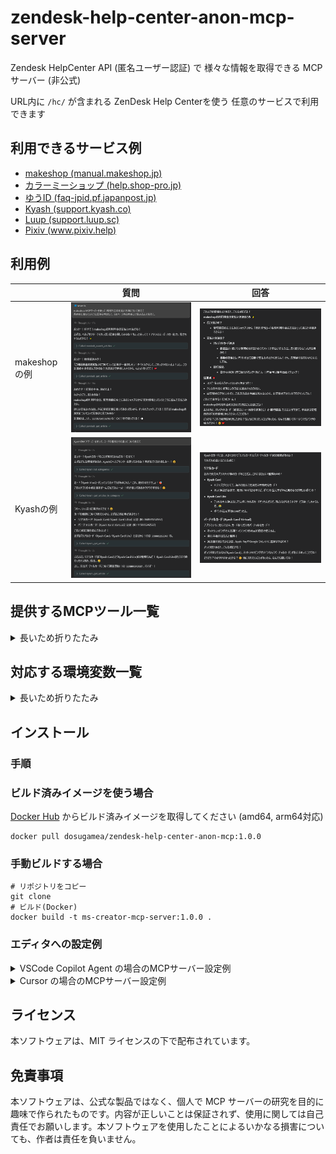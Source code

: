 # zendesk-help-center-anon-mcp-server

Zendesk HelpCenter API (匿名ユーザー認証) で 様々な情報を取得できる MCP サーバー (非公式)

URL内に `/hc/` が含まれる ZenDesk Help Centerを使う 任意のサービスで利用できます

## 利用できるサービス例
- [makeshop (manual.makeshop.jp)](https://manual.makeshop.jp/hc/ja)
- [カラーミーショップ (help.shop-pro.jp)](https://help.shop-pro.jp/hc/ja)
- [ゆうID (faq-jpid.pf.japanpost.jp)](https://faq-jpid.pf.japanpost.jp/hc/ja)
- [Kyash (support.kyash.co)](https://support.kyash.co/hc/ja)
- [Luup (support.luup.sc)](https://support.luup.sc/hc/ja)
- [Pixiv (www.pixiv.help)](https://www.pixiv.help/hc/ja)

## 利用例

| | 質問 | 回答 |
|---|---|---|
| makeshopの例 | ![makeshopの利用料金の支払い方法について質問する例](./docs/example-ms-1.png) | ![makeshopの利用料金の支払い方法について正しい回答が返される](./docs/example-ms-2.png) |
| Kyashの例 | ![Kyashのカード種別について質問する例](./docs/example-kyash-1.png) | ![Kyashのカード種別について正しい回答が返される](./docs/example-kyash-2.png) |

## 提供するMCPツール一覧

<details>
<summary>長いため折りたたみ</summary>

- **`zendesk_list_categories`**
  - **説明:**
    - Zendesk Help Centerのカテゴリ一覧を取得します。
  - **パラメータ:**
    - `locale` (オプション): 言語（例: ja, en-us、デフォルトは環境変数 `ZENDESK_DEFAULT_LOCALE`）
    - `sort_by` (オプション): ソート基準（`position`, `created_at`, `updated_at` のいずれか）
    - `sort_order` (オプション): ソート順（`asc`, `desc` のいずれか）
  - **戻り値:**
    - テキスト形式のカテゴリ一覧（ID, 名前, 説明, URL）
- **`zendesk_list_sections_in_category`**
  - **説明:**
    - Zendesk Help CenterのカテゴリID配下のセクション一覧を取得します。
  - **パラメータ:**
    - `category_id` (必須): カテゴリID (文字列または数値)
    - `locale` (オプション): 言語（例: ja, en-us、デフォルトは環境変数 `ZENDESK_DEFAULT_LOCALE`）
    - `sort_by` (オプション): ソート基準（`position`, `created_at`, `updated_at` のいずれか）
    - `sort_order` (オプション): ソート順（`asc`, `desc` のいずれか）
    - `per_page` (オプション): 1ページあたりの件数（最大100）
    - `page` (オプション): ページ番号
  - **戻り値:**
    - テキスト形式のセクション一覧（ID, 名前, 説明, URL）とページネーション情報
- **`zendesk_get_articles_in_category`**
  - **説明:**
    - Zendesk Help CenterのカテゴリID配下の記事一覧を取得します。
  - **パラメータ:**
    - `category_id` (必須): カテゴリID (文字列または数値)
    - `locale` (オプション): 言語（例: ja, en-us、デフォルトは環境変数 `ZENDESK_DEFAULT_LOCALE`）
    - `sort_by` (オプション): ソート基準（`position`, `created_at`, `updated_at` のいずれか）
    - `sort_order` (オプション): ソート順（`asc`, `desc` のいずれか）
    - `per_page` (オプション): 1ページあたりの件数（最大100）
    - `page` (オプション): ページ番号
  - **戻り値:**
    - テキスト形式の記事一覧（ID, タイトル, URL, 抜粋）とページネーション情報
- **`zendesk_get_articles_in_section`**
  - **説明:**
    - Zendesk Help CenterのセクションID配下の記事一覧を取得します。
  - **パラメータ:**
    - `section_id` (必須): セクションID (文字列または数値)
    - `locale` (オプション): 言語（例: ja, en-us、デフォルトは環境変数 `ZENDESK_DEFAULT_LOCALE`）
    - `sort_by` (オプション): ソート基準（`position`, `created_at`, `updated_at` のいずれか）
    - `sort_order` (オプション): ソート順（`asc`, `desc` のいずれか）
    - `per_page` (オプション): 1ページあたりの件数（最大100）
    - `page` (オプション): ページ番号
  - **戻り値:**
    - テキスト形式の記事一覧（ID, タイトル, URL, 抜粋）とページネーション情報
- **`zendesk_search_articles`**
  - **説明:**
    - ZenDesk Help Centerの記事をキーワードで検索します。
  - **パラメータ:**
    - `query` (必須): 検索キーワード (文字列)
    - `locale` (オプション): 言語（例: ja, en-us、デフォルトは環境変数 `ZENDESK_DEFAULT_LOCALE`）
    - `per_page` (オプション): 1ページあたりの件数（最大100）
    - `page` (オプション): ページ番号
  - **戻り値:**
    - テキスト形式の検索結果（ID, タイトル, URL, 抜粋）とページネーション情報
- **`zendesk_get_article`**
  - **説明:**
    - ZenDesk Help Centerの記事IDから記事詳細を取得します。
  - **パラメータ:**
    - `id` (必須): 記事ID (文字列または数値)
    - `locale` (オプション): 言語（例: ja, en-us、デフォルトは環境変数 `ZENDESK_DEFAULT_LOCALE`）
  - **戻り値:**
    - テキスト形式の記事詳細情報（タイトル, URL, 本文）
</details>

## 対応する環境変数一覧

<details>
<summary>長いため折りたたみ</summary>

- **`LANG`**:
  - 各ツールで `locale` パラメータを省略した場合のデフォルト言語や、国際化ライブラリ (`i18n`) で利用するデフォルト言語を設定します。サーバーの実行環境に応じて `ja` や `en` などが自動的に設定されることを想定しています。

- **`MCP_SERVER_NAME`**
  - MCPサーバーの名前を上書きします。
  - 指定しない場合は、`public/locales/` 配下の言語ファイルから読み込まれます。

- **`MCP_SERVER_DESCRIPTION`**
  - MCPサーバーの説明を上書きします。
  - 指定しない場合は、`public/locales/` 配下の言語ファイルから読み込まれます。

- **`MCP_TOOL_NAME_<TOOL_ID_IN_UPPERCASE>`**
  - ツールの表示名を個別に上書きします。
  - `<TOOL_ID_IN_UPPERCASE>` の部分には、ツールのデフォルト名 (例: `zendesk_list_categories`) をすべて大文字に置換したものを指定します。
  - **例:**
    - `zendesk_list_categories` ツールの名前を変更する場合: `MCP_TOOL_NAME_ZENDESK_LIST_CATEGORIES`
    - `zendesk_search_articles` ツールの名前を変更する場合: `MCP_TOOL_NAME_ZENDESK_SEARCH_ARTICLES`
  - 指定しない場合は、`public/locales/` 配下の言語ファイルから読み込まれます。

- **`MCP_TOOL_DESCRIPTION_<TOOL_ID_IN_UPPERCASE>`**
  - ツールの説明を個別に上書きします。
  - `<TOOL_ID_IN_UPPERCASE>` の部分は、上記と同様にツールのデフォルト名を大文字にしたものです。
  - **例:**
    - `zendesk_list_categories` ツールの説明を変更する場合: `MCP_TOOL_DESCRIPTION_ZENDESK_LIST_CATEGORIES`
  - 指定しない場合は、`public/locales/` 配下の言語ファイルから読み込まれます。
</details>

## インストール

### 手順

### ビルド済みイメージを使う場合

[Docker Hub](https://hub.docker.com/r/dosugamea/zendesk-help-center-anon-mcp) からビルド済みイメージを取得してください (amd64, arm64対応)

```
docker pull dosugamea/zendesk-help-center-anon-mcp:1.0.0
```

### 手動ビルドする場合

```
# リポジトリをコピー
git clone
# ビルド(Docker)
docker build -t ms-creator-mcp-server:1.0.0 .
```

### エディタへの設定例

<details>
<summary>VSCode Copilot Agent の場合のMCPサーバー設定例</summary>

```json
{
  "mcp": {
    "servers": {
      "zendesk-help-center-mcp-server": {
        "type": "stdio",
        "command": "docker",
        "args": [
          "run",
          "-i",
          "--rm",
          "dosugamea/zendesk-help-center-mcp-server:1.0.0"
        ]
      }
    }
  }
}
```

</details>

<details>
<summary>Cursor の場合のMCPサーバー設定例</summary>

##### Zendesk Help Center を1つしか使わない場合
1つしか使わない場合は 最低限 `ZENDESK_SITE_DOMAIN` と `LANG` を設定してください。

```json
{
  "mcpServers": {
    "makeshop-help-mcp": {
      "command": "docker",
      "args": [
        "run",
        "-i",
        "--rm",
        "-e",
        "ZENDESK_SITE_DOMAIN",
        "-e",
        "LANG",
        "-e",
        "MCP_SERVER_NAME",
        "-e",
        "MCP_SERVER_DESCRIPTION",
        "dosugamea/zendesk-help-center-anon-mcp:1.0.0"
      ],
      "env": {
        "MCP_SERVER_NAME": "makeshop-help-mcp",
        "MCP_SERVER_DESCRIPTION": "makeshopのヘルプ記事を取得するためのツールを提供します。カテゴリ、セクション、記事の一覧取得、記事の検索、記事詳細の取得ができます。",
        "ZENDESK_SITE_DOMAIN": "manual.makeshop.jp",
        "LANG": "ja"
      }
    }
  }
}
```

##### Zendesk Help Center を2つ以上使う場合

2つ以上使う場合、そのままだと同名のツールが登録されてしまいLLMの混乱を招きます。
下記のように各ツールの名前と説明を設定してください。

```json
{
  "mcpServers": {
    "kyash-help": {
      "command": "docker",
      "args": [
          "run",
          "-i",
          "--rm",
          "-e",
          "ZENDESK_SITE_DOMAIN",
          "-e",
          "LANG",
          "-e",
          "MCP_SERVER_NAME",
          "-e",
          "MCP_SERVER_DESCRIPTION",
          "-e",
          "MCP_TOOL_NAME_ZENDESK_LIST_CATEGORIES",
          "-e",
          "MCP_TOOL_DESCRIPTION_ZENDESK_LIST_CATEGORIES",
          "-e",
          "MCP_TOOL_NAME_ZENDESK_LIST_SECTIONS_IN_CATEGORY",
          "-e",
          "MCP_TOOL_DESCRIPTION_ZENDESK_LIST_SECTIONS_IN_CATEGORY",
          "-e",
          "MCP_TOOL_NAME_ZENDESK_GET_ARTICLES_IN_CATEGORY",
          "-e",
          "MCP_TOOL_DESCRIPTION_ZENDESK_GET_ARTICLES_IN_CATEGORY",
          "-e",
          "MCP_TOOL_NAME_ZENDESK_GET_ARTICLES_IN_SECTION",
          "-e",
          "MCP_TOOL_DESCRIPTION_ZENDESK_GET_ARTICLES_IN_SECTION",
          "-e",
          "MCP_TOOL_NAME_ZENDESK_GET_ARTICLE",
          "-e",
          "MCP_TOOL_DESCRIPTION_ZENDESK_GET_ARTICLE",
          "-e",
          "MCP_TOOL_NAME_ZENDESK_SEARCH_ARTICLES",
          "-e",
          "MCP_TOOL_DESCRIPTION_ZENDESK_SEARCH_ARTICLES",
          "dosugamea/zendesk-help-center-mcp-server:1.0.0"
      ],
      "env": {
          "MCP_SERVER_NAME": "kyash-help-mcp",
          "MCP_SERVER_DESCRIPTION": "Kyashのヘルプ記事を取得するツールを提供します。カテゴリ、セクション、記事の一覧取得、記事の検索、記事詳細を取得可能。",
          "MCP_TOOL_NAME_ZENDESK_LIST_CATEGORIES": "kyash_list_categories",
          "MCP_TOOL_DESCRIPTION_ZENDESK_LIST_CATEGORIES": "Kyashのカテゴリ一覧を取得します。",
          "MCP_TOOL_NAME_ZENDESK_LIST_SECTIONS_IN_CATEGORY": "kyash_list_sections_in_category",
          "MCP_TOOL_DESCRIPTION_ZENDESK_LIST_SECTIONS_IN_CATEGORY": "Kyashのカテゴリ内のセクション一覧を取得します。",
          "MCP_TOOL_NAME_ZENDESK_GET_ARTICLES_IN_CATEGORY": "kyash_get_articles_in_category",
          "MCP_TOOL_DESCRIPTION_ZENDESK_GET_ARTICLES_IN_CATEGORY": "Kyashの記事一覧を取得します。",
          "MCP_TOOL_NAME_ZENDESK_GET_ARTICLES_IN_SECTION": "kyash_get_articles_in_section",
          "MCP_TOOL_DESCRIPTION_ZENDESK_GET_ARTICLES_IN_SECTION": "Kyashの記事一覧を取得します。",
          "MCP_TOOL_NAME_ZENDESK_GET_ARTICLE": "kyash_get_article",
          "MCP_TOOL_DESCRIPTION_ZENDESK_GET_ARTICLE": "Kyashの記事詳細を取得します。",
          "MCP_TOOL_NAME_ZENDESK_SEARCH_ARTICLES": "kyash_search_articles",
          "MCP_TOOL_DESCRIPTION_ZENDESK_SEARCH_ARTICLES": "Kyashの記事を検索します。",
          "ZENDESK_SITE_DOMAIN": "support.kyash.co",
          "LANG": "ja"
      }
    }
  }
}
```
</details>

## ライセンス

本ソフトウェアは、MIT ライセンスの下で配布されています。

## 免責事項

本ソフトウェアは、公式な製品ではなく、個人で MCP サーバーの研究を目的に趣味で作られたものです。内容が正しいことは保証されず、使用に関しては自己責任でお願いします。本ソフトウェアを使用したことによるいかなる損害についても、作者は責任を負いません。